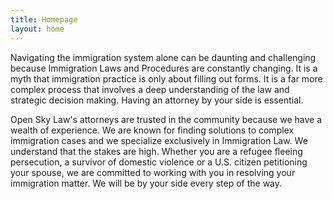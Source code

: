 ```yaml
---
title: Homepage
layout: home
---
```


Navigating the immigration system alone can be daunting and challenging because Immigration Laws and Procedures are constantly changing. It is a myth that immigration practice is only about filling out forms. It is a far more complex process that involves a deep understanding of the law and strategic decision making. Having an attorney by your side is essential.

Open Sky Law's attorneys are  trusted in the community because we have a wealth of experience. We are known for finding solutions to complex immigration  cases and we specialize exclusively in Immigration Law.  We understand that the stakes are high. Whether you are a refugee fleeing persecution, a survivor of domestic violence or a U.S. citizen petitioning your spouse, we are committed to working with you in resolving your immigration matter. We will be by your side every step of the way.
